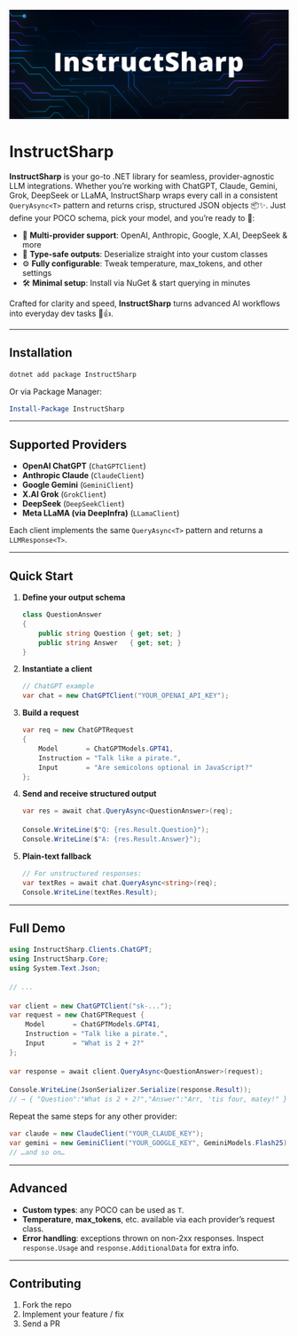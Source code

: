 ![InstructSharp Banner](assets/banner.jpg)

# InstructSharp

**InstructSharp** is your go-to .NET library for seamless, provider-agnostic LLM integrations. Whether you’re working with ChatGPT, Claude, Gemini, Grok, DeepSeek or LLaMA, InstructSharp wraps every call in a consistent `QueryAsync<T>` pattern and returns crisp, structured JSON objects 📦✨. Just define your POCO schema, pick your model, and you’re ready to 🚀:

- 🔌 **Multi-provider support**: OpenAI, Anthropic, Google, X.AI, DeepSeek & more  
- 🔖 **Type-safe outputs**: Deserialize straight into your custom classes  
- ⚙️ **Fully configurable**: Tweak temperature, max_tokens, and other settings  
- 🛠️ **Minimal setup**: Install via NuGet & start querying in minutes  

Crafted for clarity and speed, **InstructSharp** turns advanced AI workflows into everyday dev tasks 🎯👍.

---

## Installation

```bash
dotnet add package InstructSharp
```

Or via Package Manager:

```powershell
Install-Package InstructSharp
```

---

## Supported Providers

* **OpenAI ChatGPT** (`ChatGPTClient`)
* **Anthropic Claude** (`ClaudeClient`)
* **Google Gemini** (`GeminiClient`)
* **X.AI Grok** (`GrokClient`)
* **DeepSeek** (`DeepSeekClient`)
* **Meta LLaMA (via DeepInfra)** (`LLamaClient`)

Each client implements the same `QueryAsync<T>` pattern and returns a `LLMResponse<T>`.

---

## Quick Start

1. **Define your output schema**

   ```csharp
   class QuestionAnswer
   {
       public string Question { get; set; }
       public string Answer   { get; set; }
   }
   ```

2. **Instantiate a client**

   ```csharp
   // ChatGPT example
   var chat = new ChatGPTClient("YOUR_OPENAI_API_KEY");
   ```

3. **Build a request**

   ```csharp
   var req = new ChatGPTRequest
   {
       Model       = ChatGPTModels.GPT41,
       Instruction = "Talk like a pirate.",
       Input       = "Are semicolons optional in JavaScript?"
   };
   ```

4. **Send and receive structured output**

   ```csharp
   var res = await chat.QueryAsync<QuestionAnswer>(req);

   Console.WriteLine($"Q: {res.Result.Question}");
   Console.WriteLine($"A: {res.Result.Answer}");
   ```

5. **Plain‐text fallback**

   ```csharp
   // For unstructured responses:
   var textRes = await chat.QueryAsync<string>(req);
   Console.WriteLine(textRes.Result);
   ```

---

## Full Demo

```csharp
using InstructSharp.Clients.ChatGPT;
using InstructSharp.Core;
using System.Text.Json;

// ...

var client = new ChatGPTClient("sk-...");
var request = new ChatGPTRequest {
    Model       = ChatGPTModels.GPT41,
    Instruction = "Talk like a pirate.",
    Input       = "What is 2 + 2?"
};

var response = await client.QueryAsync<QuestionAnswer>(request);

Console.WriteLine(JsonSerializer.Serialize(response.Result));
// → { "Question":"What is 2 + 2?","Answer":"Arr, 'tis four, matey!" }
```

Repeat the same steps for any other provider:

```csharp
var claude = new ClaudeClient("YOUR_CLAUDE_KEY");
var gemini = new GeminiClient("YOUR_GOOGLE_KEY", GeminiModels.Flash25);
// …and so on…
```

---

## Advanced

* **Custom types**: any POCO can be used as `T`.
* **Temperature**, **max\_tokens**, etc. available via each provider’s request class.
* **Error handling**: exceptions thrown on non-2xx responses. Inspect `response.Usage` and `response.AdditionalData` for extra info.

---

## Contributing

1. Fork the repo
2. Implement your feature / fix
3. Send a PR
